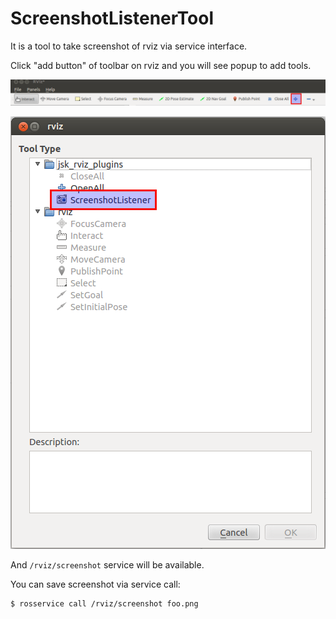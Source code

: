 # ScreenshotListenerTool
It is a tool to take screenshot of rviz via service interface.

Click "add button" of toolbar on rviz and you will see popup to add tools.

![](images/screenshot_listener_toolbar.png)

![](images/screenshot_listener_popup.png)

And `/rviz/screenshot` service will be available.

You can save screenshot via service call:
```
$ rosservice call /rviz/screenshot foo.png
```
